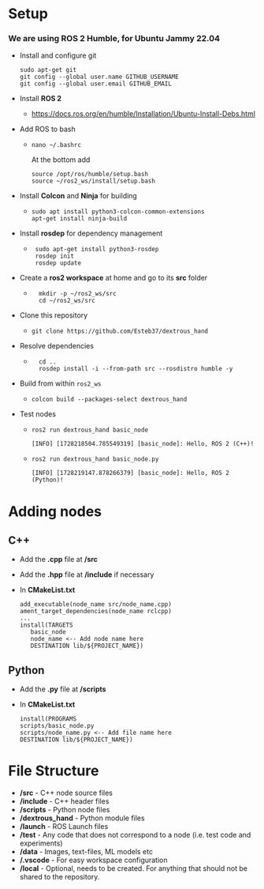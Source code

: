 # Setup

### We are using ROS 2 Humble, for Ubuntu Jammy 22.04
 - Install and configure git
    ```
    sudo apt-get git
    git config --global user.name GITHUB_USERNAME
    git config --global user.email GITHUB_EMAIL
    ```

 - Install **ROS 2**
    - https://docs.ros.org/en/humble/Installation/Ubuntu-Install-Debs.html

 - Add ROS to bash
   - ```nano ~/.bashrc```

      At the bottom add

      ```
      source /opt/ros/humble/setup.bash
      source ~/ros2_ws/install/setup.bash
      ```

 - Install **Colcon** and **Ninja** for building
    - ```
      sudo apt install python3-colcon-common-extensions
      apt-get install ninja-build
      ```

 - Install **rosdep** for dependency management
   - ```
      sudo apt-get install python3-rosdep
      rosdep init
      rosdep update
      ```
 - Create a **ros2 workspace** at home and go to its **src** folder
    - ```
        mkdir -p ~/ros2_ws/src
        cd ~/ros2_ws/src
        ```
- Clone this repository
   - ```git clone https://github.com/Esteb37/dextrous_hand```

- Resolve dependencies
  - ```
      cd ..
      rosdep install -i --from-path src --rosdistro humble -y
      ```
 - Build from within ```ros2_ws```
   - ```colcon build --packages-select dextrous_hand```

 - Test nodes
   - ```ros2 run dextrous_hand basic_node```

         [INFO] [1728218504.785549319] [basic_node]: Hello, ROS 2 (C++)!
   - ```ros2 run dextrous_hand basic_node.py```

         [INFO] [1728219147.878266379] [basic_node]: Hello, ROS 2 (Python)!


# Adding nodes
## C++
   - Add the **.cpp** file at **/src**
   - Add the **.hpp** file at **/include** if necessary
   - In **CMakeList.txt**

      ```
      add_executable(node_name src/node_name.cpp)
      ament_target_dependencies(node_name rclcpp)
      ...
      install(TARGETS
         basic_node
         node_name <-- Add node name here
         DESTINATION lib/${PROJECT_NAME})
      ```
## Python
   - Add the **.py** file at **/scripts**
   - In **CMakeList.txt**

      ```
      install(PROGRAMS
      scripts/basic_node.py
      scripts/node_name.py <-- Add file name here
      DESTINATION lib/${PROJECT_NAME})
      ```

# File Structure
 - **/src** - C++ node source files
 - **/include** - C++ header files
 - **/scripts** - Python node files
 - **/dextrous_hand** - Python module files
 - **/launch** - ROS Launch files
 - **/test** - Any code that does not correspond to a node (i.e. test code and experiments)
 - **/data** - Images, text-files, ML models etc
 - **/.vscode** - For easy workspace configuration
 - **/local** - Optional, needs to be created. For anything that should not be shared to the repository.
